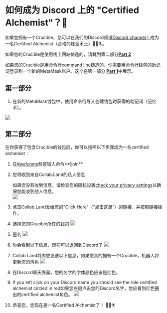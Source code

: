 # 如何成为 Discord 上的 "Certified Alchemist"？💬

如果您拥有一个Crucible，您可以在我们的Discord频道[Discord channel](https://discord.com/invite/qWQQMMKjKe)上成为一名Certified Alchemist（合格的炼金术士）🧙‍♂️⚗。

如果您的Crucible是使用线上网站铸造的，请跳到第二部分[**Part 2**](how-to-become-a-certified-alchemist-on-discord.md#part-2)

如果您的Crucible是用命令行[command line](https://github.com/alchemistcoin/alchemist)铸造的，你需要用命令行钱包的助记词登录到一个新的MetaMask账户。这个在第一部分 [**Part 1**](how-to-become-a-certified-alchemist-on-discord.md#part-1)中展示。

## 第一部分

1. 在新的MetaMask钱包中，使用命令行导入创建钱包时获得的助记词（记忆术）。

![](https://i.imgur.com/4RxfjZs.png)

## 第二部分

在你获得了包含Crucible的钱包后，你可以按照以下步骤成为一名certified alchemist：

1. 在[_\#welcome_](http://discord.alchemist.wtf)频道输入命令**!join**
2. 您将收到来自Collab.Land的私人信息

   如果您没有收到信息，请检查您的隐私设置[check your privacy settings](https://support.discord.com/hc/en-us/articles/217916488-Blocking-Privacy-Settings-)以确保您能收到他人信息。  
   ![](https://i.imgur.com/2UvO1ZL.png)

3. 点击Collab.Land发给您的"Click Here"（“点击这里”）的链接，并按照链接操作。
4. 选择您的Crucible所在的钱包 ![](https://i.imgur.com/y4bXisJ.png)
5. 签名 ![](https://i.imgur.com/nF29cFo.png)
6. 你会看到以下信息，现在可以返回到Discord了 ![](https://i.imgur.com/WVIelT9.png)
7. Collab.Land将向您发送以下信息，如果您真的拥有一个Crucible，机器人将更新您的角色 ![](https://i.imgur.com/1UMmipM.png)
8. 在Discord聊天界面，您的名字的字体颜色应该是红色。
9. If you left click on your Discord name you should see the role certified alchemist circled in red如果您左键点击您的Discord名字，您应看到红色圈出的certified alchemist角色。 ![](https://i.imgur.com/KTO91Q1.png)
10. 恭喜您，您现在是一名Certified Alchemist了！ 🧙‍♂️⚗

